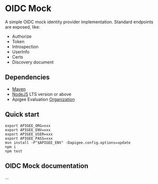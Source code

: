 # OIDC Mock

A simple OIDC mock identity provider implementation.
Standard endpoints are exposed, like:
- Authorize
- Token
- Introspection
- UserInfo
- Certs 
- Discovery document

## Dependencies

- [Maven](https://maven.apache.org/)
- [NodeJS](https://nodejs.org/en/) LTS version or above
- Apigee Evaluation [Organization](https://login.apigee.com/sign__up)

## Quick start

    export APIGEE_ORG=xxx
    export APIGEE_ENV=xxx
    export APIGEE_USER=xxx
    export APIGEE_PASS=xxx
    mvn install -P"$APIGEE_ENV" -Dapigee.config.options=update
    npm i
    npm test


## OIDC Mock documentation

...
